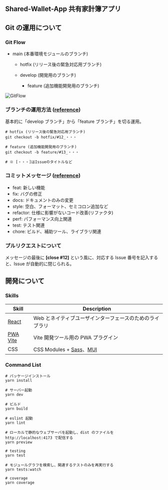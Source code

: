 ## Shared-Wallet-App 共有家計簿アプリ

## Git の運用について

### Git Flow

- main (本番環境モジュールのブランチ)

  - hotfix (リリース後の緊急対応用ブランチ)

  - develop (開発用のブランチ)

    - feature (追加機能開発用のブランチ)

![GitFlow](https://github.com/grazie-a-k-a-keita/Shared-Wallet-App/assets/106722155/dfe354f3-8268-4d93-a6ef-4da9efdfd259)

### ブランチの運用方法 ([reference](https://takeda-no-nao.net/programming/git/git-branch-naming-convention/))

基本的に「develop ブランチ」から「feature ブランチ」を切る運用。

```shell
# hotfix (リリース後の緊急対応用ブランチ)
git checkout -b hotfix/#12_・・・

# feature (追加機能開発用のブランチ)
git checkout -b feature/#13_・・・

# ※ [・・・]はIssueのタイトルなど
```

### コミットメッセージ ([reference](https://qiita.com/konatsu_p/items/dfe199ebe3a7d2010b3e))

- feat: 新しい機能
- fix: バグの修正
- docs: ドキュメントのみの変更
- style: 空白、フォーマット、セミコロン追加など
- refactor: 仕様に影響がないコード改善(リファクタ)
- perf: パフォーマンス向上関連
- test: テスト関連
- chore: ビルド、補助ツール、ライブラリ関連

### プルリクエストについて

メッセージの最後に **[close #12]** という風に、対応する Issue 番号を記入すると、Issue が自動的に閉じられる。

## 開発について

### Skills

| Skill                                         | Description                                                           |
| --------------------------------------------- | --------------------------------------------------------------------- |
| [React](https://ja.react.dev/)                | Web とネイティブユーザインターフェースのためのライブラリ              |
| [PWA Vite](https://vite-pwa-org.netlify.app/) | Vite 開発ツール用の PWA プラグイン                                    |
| CSS                                           | CSS Modules + [Sass](https://sass-lang.com/)、[MUI](https://mui.com/) |

### Command List

```shell
# パッケージインストール
yarn install

# サーバー起動
yarn dev

# ビルド
yarn build

# eslint 起動
yarn lint

# ローカルで静的なウェブサーバを起動し、dist のファイルを http://localhost:4173 で配信する
yarn preview

# testing
yarn test

# モジュールグラフを検索し、関連するテストのみを再実行する
yarn tests:watch

# coverage
yarn coverage
```
